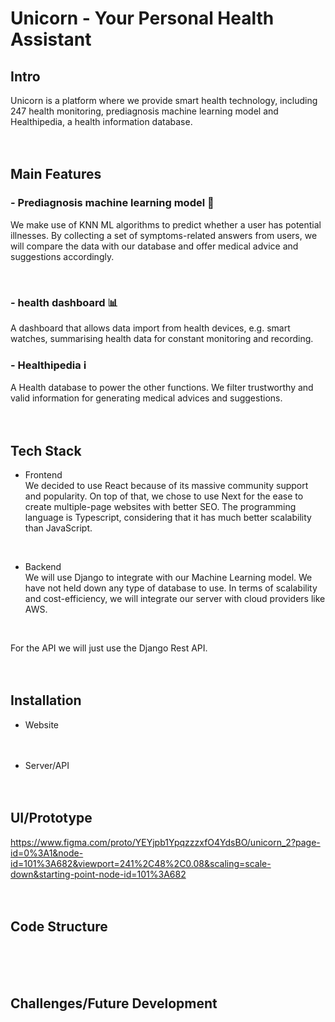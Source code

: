 # Unicorn - Your Personal Health Assistant

## Intro
Unicorn is a platform where we provide smart health technology, including 247 health monitoring, prediagnosis machine learning model and Healthipedia, a health information database.
<br  /><br  /><br  />
## Main Features  
### - Prediagnosis machine learning model  :hospital:
We make use of KNN ML algorithms to predict whether a user has potential illnesses. By collecting a set of symptoms-related answers from users, we will compare the data with our database and offer medical advice and suggestions accordingly.

<br  />

### - health dashboard  		:bar_chart:
A dashboard that allows data import from health devices, e.g. smart watches, summarising health data for constant monitoring and recording.
<br  />

### - Healthipedia  :information_source:
A Health database to power the other functions. We filter trustworthy and valid information for generating medical advices and suggestions.
<br  /><br  /><br  />

## Tech Stack
- Frontend    
We decided to use React because of its massive community support and popularity. On top of that, we chose to use Next for the ease to create multiple-page websites with better SEO. The programming language is Typescript, considering that it has much better scalability than JavaScript.
<br  />

- Backend  
We will use Django to integrate with our Machine Learning model. We have not held down any type of database to use. In terms of scalability and cost-efficiency, we will integrate our server with cloud providers like AWS. 
<br  />

For the API we will just use the Django Rest API.
<br  /><br  /><br  />

## Installation
- Website
<br  /><br  /><br  />

- Server/API
<br  /><br  /><br  />

## UI/Prototype
https://www.figma.com/proto/YEYjpb1YpqzzzxfO4YdsBO/unicorn_2?page-id=0%3A1&node-id=101%3A682&viewport=241%2C48%2C0.08&scaling=scale-down&starting-point-node-id=101%3A682
<br  /><br  /><br  />

## Code Structure

<br  /><br  /><br  />
## Challenges/Future Development




